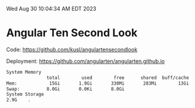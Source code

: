 Wed Aug 30 10:04:34 AM EDT 2023

# Angular Ten Second Look

Code: https://github.com/kusl/angulartensecondlook

Deployment: https://github.com/angularten/angularten.github.io

```bash
System Memory
               total        used        free      shared  buff/cache   available
Mem:            15Gi       1.9Gi       330Mi       283Mi        13Gi        12Gi
Swap:          8.0Gi       0.0Ki       8.0Gi
System Storage
2.9G	.
```
```bash
